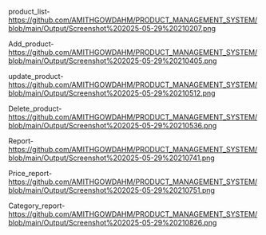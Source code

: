 product_list-https://github.com/AMITHGOWDAHM/PRODUCT_MANAGEMENT_SYSTEM/blob/main/Output/Screenshot%202025-05-29%20210207.png

Add_product-https://github.com/AMITHGOWDAHM/PRODUCT_MANAGEMENT_SYSTEM/blob/main/Output/Screenshot%202025-05-29%20210405.png

update_product-https://github.com/AMITHGOWDAHM/PRODUCT_MANAGEMENT_SYSTEM/blob/main/Output/Screenshot%202025-05-29%20210512.png

Delete_product-https://github.com/AMITHGOWDAHM/PRODUCT_MANAGEMENT_SYSTEM/blob/main/Output/Screenshot%202025-05-29%20210536.png

Report-https://github.com/AMITHGOWDAHM/PRODUCT_MANAGEMENT_SYSTEM/blob/main/Output/Screenshot%202025-05-29%20210741.png

Price_report-https://github.com/AMITHGOWDAHM/PRODUCT_MANAGEMENT_SYSTEM/blob/main/Output/Screenshot%202025-05-29%20210751.png

Category_report-https://github.com/AMITHGOWDAHM/PRODUCT_MANAGEMENT_SYSTEM/blob/main/Output/Screenshot%202025-05-29%20210826.png
